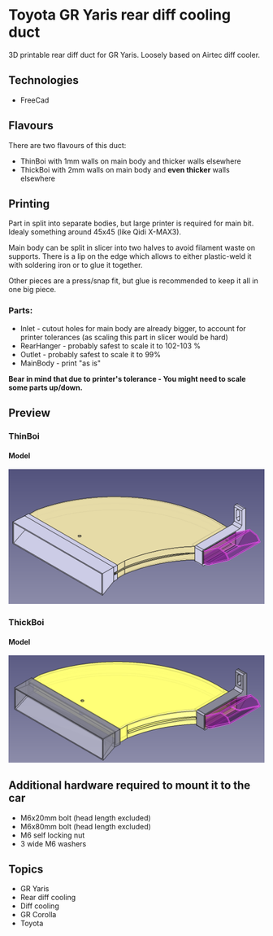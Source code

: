 # Toyota GR Yaris rear diff cooling duct

3D printable rear diff duct for GR Yaris.
Loosely based on Airtec diff cooler.

## Technologies
- FreeCad

## Flavours
There are two flavours of this duct:
- ThinBoi with 1mm walls on main body and thicker walls elsewhere
- ThickBoi with 2mm walls on main body and **even thicker** walls elsewhere

## Printing
Part in split into separate bodies, but large printer is required for main bit. Idealy something around 45x45 (like Qidi X-MAX3).

Main body can be split in slicer into two halves to avoid filament waste on supports. There is a lip on the edge which allows to either plastic-weld it with soldering iron or to glue it together.

Other pieces are a press/snap fit, but glue is recommended to keep it all in one big piece.

### Parts:
- Inlet - cutout holes for main body are already bigger, to account for printer tolerances (as scaling this part in slicer would be hard)
- RearHanger - probably safest to scale it to 102-103 %
- Outlet - probably safest to scale it to 99%
- MainBody - print "as is"

**Bear in mind that due to printer's tolerance - You might need to scale some parts up/down.**

## Preview

### ThinBoi

#### Model
![thinboi duct freecad image](./docs/preview-thin-boi.png)

### ThickBoi

#### Model
![thickboi duct freecad image](./docs/preview-thick-boi.png)

## Additional hardware required to mount it to the car
- M6x20mm bolt (head length excluded)
- M6x80mm bolt (head length excluded)
- M6 self locking nut
- 3 wide M6 washers


## Topics
- GR Yaris
- Rear diff cooling
- Diff cooling
- GR Corolla
- Toyota